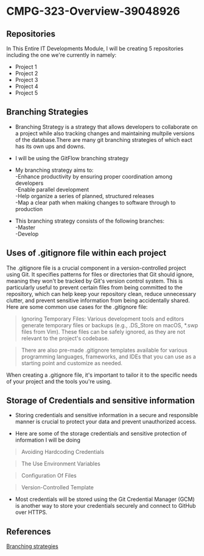 # CMPG-323-Overview-39048926

## Repositories
In This Entire IT Developments Module, I will be creating 5 repositories including the one we're currently in namely:

* Project 1
* Project 2
* Project 3
* Project 4
* Project 5

## Branching Strategies

* Branching Strategy is a strategy that allows developers to collaborate on a project while also tracking changes and maintaining multpile versions of the database.There are many git branching strategies of which eact has its own ups and downs.

* I will be using the GitFlow branching strategy 
* My branching strategy aims to:  
 -Enhance productivity by ensuring proper coordination among developers  
 -Enable parallel development  
 -Help organize a series of planned, structured releases  
 -Map a clear path when making changes to software through to production  

* This branching strategy consists of the following branches:  
  -Master  
  -Develop  

## Uses of .gitignore file within each project

The .gitignore file is a crucial component in a version-controlled project using Git. It specifies patterns for files or directories that Git should ignore, meaning they won't be tracked by Git's version control system. This is particularly useful to prevent certain files from being committed to the repository, which can help keep your repository clean, reduce unnecessary clutter, and prevent sensitive information from being accidentally shared. Here are some common use cases for the .gitignore file:  

>Ignoring Temporary Files: Various development tools and editors generate temporary files or backups (e.g., .DS_Store on macOS, *.swp files from Vim). These files can be safely ignored, as they are not relevant to the project's codebase.  


>There are also pre-made .gitignore templates available for various programming languages, frameworks, and IDEs that you can use as a starting point and customize as needed.  

When creating a .gitignore file, it's important to tailor it to the specific needs of your project and the tools you're using.  

## Storage of Credentials and sensitive information

* Storing credentials and sensitive information in a secure and responsible manner is crucial to protect your data and prevent unauthorized access.

* Here are some of the storage credentials and sensitive protection of information I will be doing
> Avoiding Hardcoding Credentials
 
> The Use Environment Variables

> Configuration Of Files

> Version-Controlled Template

* Most credentials will be stored using the Git Credential Manager (GCM) is another way to store your credentials securely and connect to GitHub over HTTPS.


 ## References
 [Branching strategies](https://www.flagship.io/git-branching-strategies/)
